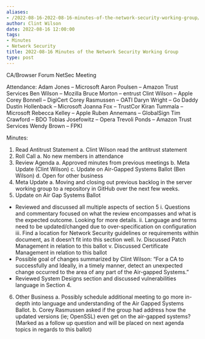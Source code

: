 ```yaml
---
aliases:
- /2022-08-16-2022-08-16-minutes-of-the-network-security-working-group/
author: Clint Wilson
date: 2022-08-16 12:00:00
tags:
- Minutes
- Network Security
title: 2022-08-16 Minutes of the Network Security Working Group
type: post
---
```


CA/Browser Forum NetSec Meeting

Attendance:
Adam Jones – Microsoft
Aaron Poulsen – Amazon Trust Services
Ben Wilson – Mozilla
Bruce Morton – entrust
Clint Wilson – Apple
Corey Bonnell – DigiCert
Corey Rasmussen – OATI
Daryn Wright – Go Daddy
Dustin Hollenback – Microsoft
Joanna Fox – TrustCor
Kiran Tummala – Microsoft
Rebecca Kelley – Apple
Ruben Annemans – GlobalSign
Tim Crawford – BDO
Tobias Josefowitz – Opera
Trevoli Ponds – Amazon Trust Services
Wendy Brown – FPKI

Minutes:

1. Read Antitrust Statement
   a. Clint Wilson read the antitrust statement
1. Roll Call
   a. No new members in attendance
1. Review Agenda
   a. Approved minutes from previous meetings
   b. Meta Update (Clint Wilson)
   c. Update on Air-Gapped Systems Ballot (Ben Wilson)
   d. Open for other business
1. Meta Update
   a. Moving and closing out previous backlog in the server working group to a repository in GitHub over the next few weeks.
1. Update on Air Gap Systems Ballot

- Reviewed and discussed all multiple aspects of section 5
  i. Questions and commentary focused on what the review encompasses and what is the expected outcome. Looking for more details.
  ii. Language and terms need to be updated/changed due to over-specification on configuration
  iii. Find a location for Network Security guidelines or requirements within document, as it doesn’t fit into this section well.
  Iv. Discussed Patch Management in relation to this ballot
  v. Discussed Certificate Management in relation to this ballot
- Possible goal of changes summarized by Clint Wilson: “For a CA to successfully and Ideally, in a timely manner, detect an unexpected change occurred to the area of any part of the Air-gapped Systems.”
- Reviewed System Designs section and discussed vulnerabilities language in Section 4.

6. Other Business
   a. Possibly schedule additional meeting to go more in-depth into language and understanding of the Air Gapped Systems Ballot.
   b. Corey Rasmussen asked if the group had address how the updated versions (ie; OpenSSL) even get on the air-gapped systems? (Marked as a follow up question and will be placed on next agenda topics in regards to this ballot)